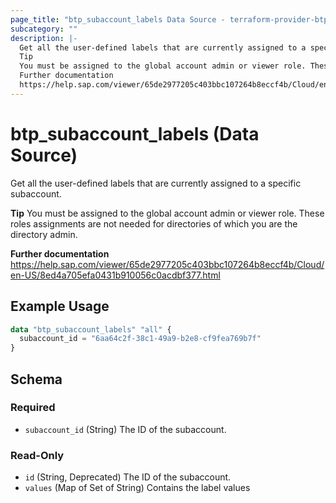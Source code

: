 ```yaml
---
page_title: "btp_subaccount_labels Data Source - terraform-provider-btp"
subcategory: ""
description: |-
  Get all the user-defined labels that are currently assigned to a specific subaccount.
  Tip
  You must be assigned to the global account admin or viewer role. These roles assignments are not needed for directories of which you are the directory admin.
  Further documentation
  https://help.sap.com/viewer/65de2977205c403bbc107264b8eccf4b/Cloud/en-US/8ed4a705efa0431b910056c0acdbf377.html
---
```


# btp_subaccount_labels (Data Source)

Get all the user-defined labels that are currently assigned to a specific subaccount.

__Tip__
You must be assigned to the global account admin or viewer role. These roles assignments are not needed for directories of which you are the directory admin.

__Further documentation__
https://help.sap.com/viewer/65de2977205c403bbc107264b8eccf4b/Cloud/en-US/8ed4a705efa0431b910056c0acdbf377.html

## Example Usage

```terraform
data "btp_subaccount_labels" "all" {
  subaccount_id = "6aa64c2f-38c1-49a9-b2e8-cf9fea769b7f"
}
```

<!-- schema generated by tfplugindocs -->
## Schema

### Required

- `subaccount_id` (String) The ID of the subaccount.

### Read-Only

- `id` (String, Deprecated) The ID of the subaccount.
- `values` (Map of Set of String) Contains the label values